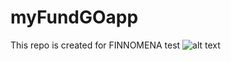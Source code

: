 # myFundGOapp
This repo is created for FINNOMENA test
![alt text](https://github.com/thongchaipora01/myFundGOapp/tree/main/middleware/pic1.PNG?raw=true)